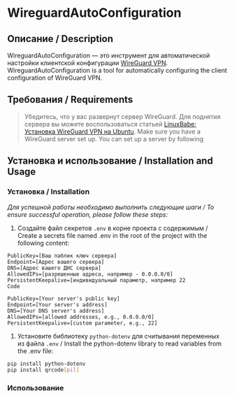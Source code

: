 # WireguardAutoConfiguration

## Описание / Description
WireguardAutoConfiguration — это инструмент для автоматической настройки клиентской конфигурации [WireGuard VPN](https://www.wireguard.com/).
WireguardAutoConfiguration is a tool for automatically configuring the client configuration of WireGuard VPN.

## Требования / Requirements
>Убедитесь, что у вас развернут сервер WireGuard. Для поднятия сервера вы можете воспользоваться статьей [LinuxBabe: Установка WireGuard VPN на Ubuntu](https://www.linuxbabe.com/ubuntu/wireguard-vpn-server-ubuntu).
>Make sure you have a WireGuard server set up. You can set up a server by following


## Установка и использование / Installation and Usage
### Установка / Installation
*Для успешной работы необходимо выполнить следующие шаги / To ensure successful operation, please follow these steps:*

1. Создайте файл секретов `.env` в корне проекта с содержимым / Create a secrets file named .env in the root of the project with the following content:
```
PublicKey=[Ваш паблик ключ сервера]
Endpoint=[Адрес вашего сервера]
DNS=[Адрес вашего ДНС сервера]
AllowedIPs=[разрешенные адреса, например - 0.0.0.0/0]
PersistentKeepalive=[индивидуальный параметр, например 22
Code

PublicKey=[Your server's public key]
Endpoint=[Your server's address]
DNS=[Your DNS server's address]
AllowedIPs=[allowed addresses, e.g., 0.0.0.0/0]
PersistentKeepalive=[custom parameter, e.g., 22]
```

1. Установите библиотеку `python-dotenv` для считывания переменных из файла `.env` / Install the python-dotenv library to read variables from the .env file:

```bash
pip install python-dotenv
pip install qrcode[pil]
```
### Использование
